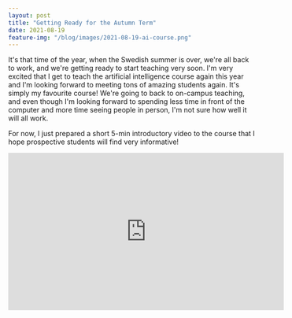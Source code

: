 ```yaml
---
layout: post
title: "Getting Ready for the Autumn Term"
date: 2021-08-19
feature-img: "/blog/images/2021-08-19-ai-course.png"
---
```


It's that time of the year, when the Swedish summer is over, we're all back to work, and we're getting ready to start teaching very soon.
I'm very excited that I get to teach the artificial intelligence course again this year and I'm looking forward to meeting tons of amazing students again.
It's simply my favourite course!
We're going to back to on-campus teaching, and even though I'm looking forward to spending less time in front of the computer and more time seeing people
in person, I'm not sure how well it will all work.

For now, I just prepared a short 5-min introductory video to the course that I hope prospective students will find very informative!

<iframe width="560px" height="320px" allowfullscreen="true" src="https://uppsala.instructuremedia.com/embed/e82f2537-9dcc-470d-a954-0f4c8208d606" frameborder="0"></iframe>
